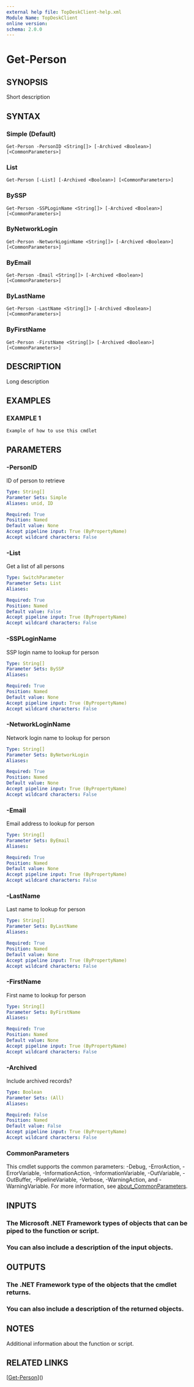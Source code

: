 ```yaml
---
external help file: TopDeskClient-help.xml
Module Name: TopDeskClient
online version:
schema: 2.0.0
---
```


# Get-Person

## SYNOPSIS
Short description

## SYNTAX

### Simple (Default)
```
Get-Person -PersonID <String[]> [-Archived <Boolean>] [<CommonParameters>]
```

### List
```
Get-Person [-List] [-Archived <Boolean>] [<CommonParameters>]
```

### BySSP
```
Get-Person -SSPLoginName <String[]> [-Archived <Boolean>] [<CommonParameters>]
```

### ByNetworkLogin
```
Get-Person -NetworkLoginName <String[]> [-Archived <Boolean>] [<CommonParameters>]
```

### ByEmail
```
Get-Person -Email <String[]> [-Archived <Boolean>] [<CommonParameters>]
```

### ByLastName
```
Get-Person -LastName <String[]> [-Archived <Boolean>] [<CommonParameters>]
```

### ByFirstName
```
Get-Person -FirstName <String[]> [-Archived <Boolean>] [<CommonParameters>]
```

## DESCRIPTION
Long description

## EXAMPLES

### EXAMPLE 1
```
Example of how to use this cmdlet
```

## PARAMETERS

### -PersonID
ID of person to retrieve

```yaml
Type: String[]
Parameter Sets: Simple
Aliases: unid, ID

Required: True
Position: Named
Default value: None
Accept pipeline input: True (ByPropertyName)
Accept wildcard characters: False
```

### -List
Get a list of all persons

```yaml
Type: SwitchParameter
Parameter Sets: List
Aliases:

Required: True
Position: Named
Default value: False
Accept pipeline input: True (ByPropertyName)
Accept wildcard characters: False
```

### -SSPLoginName
SSP login name to lookup for person

```yaml
Type: String[]
Parameter Sets: BySSP
Aliases:

Required: True
Position: Named
Default value: None
Accept pipeline input: True (ByPropertyName)
Accept wildcard characters: False
```

### -NetworkLoginName
Network login name to lookup for person

```yaml
Type: String[]
Parameter Sets: ByNetworkLogin
Aliases:

Required: True
Position: Named
Default value: None
Accept pipeline input: True (ByPropertyName)
Accept wildcard characters: False
```

### -Email
Email address to lookup for person

```yaml
Type: String[]
Parameter Sets: ByEmail
Aliases:

Required: True
Position: Named
Default value: None
Accept pipeline input: True (ByPropertyName)
Accept wildcard characters: False
```

### -LastName
Last name to lookup for person

```yaml
Type: String[]
Parameter Sets: ByLastName
Aliases:

Required: True
Position: Named
Default value: None
Accept pipeline input: True (ByPropertyName)
Accept wildcard characters: False
```

### -FirstName
First name to lookup for person

```yaml
Type: String[]
Parameter Sets: ByFirstName
Aliases:

Required: True
Position: Named
Default value: None
Accept pipeline input: True (ByPropertyName)
Accept wildcard characters: False
```

### -Archived
Include archived records?

```yaml
Type: Boolean
Parameter Sets: (All)
Aliases:

Required: False
Position: Named
Default value: False
Accept pipeline input: True (ByPropertyName)
Accept wildcard characters: False
```

### CommonParameters
This cmdlet supports the common parameters: -Debug, -ErrorAction, -ErrorVariable, -InformationAction, -InformationVariable, -OutVariable, -OutBuffer, -PipelineVariable, -Verbose, -WarningAction, and -WarningVariable. For more information, see [about_CommonParameters](http://go.microsoft.com/fwlink/?LinkID=113216).

## INPUTS

### The Microsoft .NET Framework types of objects that can be piped to the function or script.
### You can also include a description of the input objects.
## OUTPUTS

### The .NET Framework type of the objects that the cmdlet returns.
### You can also include a description of the returned objects.
## NOTES
Additional information about the function or script.

## RELATED LINKS

[[Get-Person](https://github.com/rbury/TopDeskClient/Docs/Get-Person.md)]()

